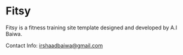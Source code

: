 # Fitsy

Fitsy is a fitness training site template designed and developed by A.I Baiwa.

Contact Info: irshaadbaiwa@gmail.com
